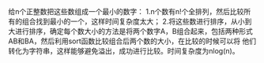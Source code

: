 给n个正整数把这些数组成一个最小的数字：
1.n个数有n!个全排列，然后比较所有的组合找到最小的一个，这样时间复杂度太大；
2.将这些数进行排序，从小到大进行排序，确定每个数大小的方法是将两个数字A，B组合起来，包括两种形式AB和BA，然后利用sort函数比较组合后两个数的大小，在比较的时候可以将
他们转化为字符串，这样能够避免溢出，成功进行比较。时间复杂度为nlog(n)。
